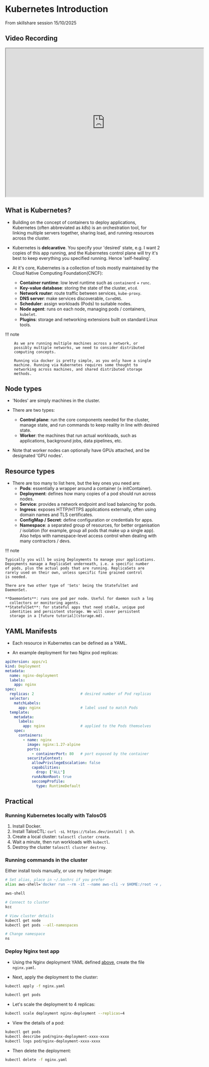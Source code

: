 # Kubernetes Introduction

From skillshare session 15/10/2025

## Video Recording

<iframe
  src="https://drive.google.com/file/d/1sIHFzOcloF5CE0LIFsi-fSRKwXQcq9Gx/preview"
  width="640"
  height="480"
  allow="autoplay"
></iframe>

## What is Kubernetes?

- Building on the concept of containers to deploy applications,
  Kubernetes (often abbreviated as *k8s*) is an orchestration tool,
  for linking multiple servers together, sharing load, and running
  resources across the cluster.

- Kubernetes is **delcarative**. You specify your 'desired'
  state, e.g. I want 2 copies of this app running, and
  the Kubernetes control plane will try it's best to keep
  everything you specified running. Hence 'self-healing'.

- At it's core, Kubernetes is a collection of tools mostly maintained
  by the Cloud Native Computing Foundation(CNCF):
  - **Container runtime**: low level runtime such as `containerd` + `runc`.
  - **Key-value database**: storing the state of the cluster, `etcd`.
  - **Network router**: route traffic between services, `kube-proxy`.
  - **DNS server**: make services discoverable, `CoreDNS`.
  - **Scheduler**: assign workloads (Pods) to suitable nodes.
  - **Node agent**: runs on each node, managing pods / containers, `kubelet`.
  - **Plugins**: storage and networking extensions built on standard
    Linux tools.

!!! note

        As we are running multiple machines across a network, or
        possibly multiple networks, we need to consider distributed
        computing concepts.

        Running via docker is pretty simple, as you only have a single
        machine. Running via Kubernetes requires some thought to
        networking across machines, and shared distributed storage
        methods.

## Node types

- 'Nodes' are simply machines in the cluster.

- There are two types:
  - **Control plane**: run the core components needed for the cluster,
    manage state, and run commands to keep reality in line with
    desired state.
  - **Worker**: the machines that run actual workloads, such as
    applications, background jobs, data pipelines, etc.

- Note that worker nodes can optionally have GPUs attached, and be
  designated 'GPU nodes'.

## Resource types

- There are too many to list here, but the key ones you need are:
  - **Pods**: essentially a wrapper around a container (± initContainer).
  - **Deployment**: defines how many copies of a pod should run across nodes.
  - **Service**: provides a network endpoint and load balancing for pods.
  - **Ingress**: exposes HTTP/HTTPS applications externally, often using
    domain names and TLS certificates.
  - **ConfigMap / Secret**: define configuration or credentials for apps.
  - **Namespace**: a separated group of resources, for better organisation /
    isolation (for example, group all pods that make up a single app). Also
    helps with namespace-level access control when dealing with many
    contractors / devs.

!!! note

    Typically you will be using Deployments to manage your applications.
    Depoyments manage a ReplicaSet underneath, i.e. a specific number
    of pods, plus the actual pods that are running. ReplicaSets are
    rarely used on their own, unless specific fine grained control
    is needed.

    There are two other type of 'Sets' being the StatefulSet and DaemonSet.

    **DaemonSets**: runs one pod per node. Useful for daemon such a log
      collectors or monitoring agents.
    **StatefulSet**: for stateful apps that need stable, unique pod
      identities and persistent storage. We will cover persistent
      storage in a [future tutorial](storage.md).

## YAML Manifests

- Each resource in Kubernetes can be defined as a YAML.

- An example deployment for two Nginx pod replicas:

```yaml
apiVersion: apps/v1
kind: Deployment
metadata:
  name: nginx-deployment
  labels:
    app: nginx
spec:
  replicas: 2                     # desired number of Pod replicas
  selector:
    matchLabels:
      app: nginx                  # label used to match Pods
  template:
    metadata:
      labels:
        app: nginx                # applied to the Pods themselves
    spec:
      containers:
        - name: nginx
          image: nginx:1.27-alpine
          ports:
            - containerPort: 80   # port exposed by the container
          securityContext:
            allowPrivilegeEscalation: false
            capabilities:
              drop: ["ALL"]
            runAsNonRoot: true
            seccompProfile:
              type: RuntimeDefault
```

## Practical

### Running Kubernetes locally with TalosOS

1. Install Docker.
2. Install TalosCTL: `curl -sL https://talos.dev/install | sh`.
3. Create a local cluster: `talosctl cluster create`.
4. Wait a minute, then run workloads with `kubectl`.
5. Destroy the cluster `talosctl cluster destroy`.

### Running commands in the cluster

Either install tools manually, or use my helper image:

```bash
# Set alias, place in ~/.bashrc if you prefer
alias aws-shell='docker run --rm -it --name aws-cli -v $HOME:/root -v /var/run/docker.sock:/var/run/docker.sock --workdir /root --network host ghcr.io/spwoodcock/awscli-kubectl:latest'

aws-shell

# Connect to cluster
kcc

# View cluster details
kubectl get node
kubectl get pods --all-namespaces

# Change namespace
ns
```

### Deploy Nginx test app

- Using the Nginx deployment YAML defined [above](#yaml-manifests),
  create the file `nginx.yaml`.

- Next, apply the deployment to the cluster:

```bash
kubectl apply -f nginx.yaml

kubectl get pods
```

- Let's scale the deployment to 4 replicas:

```bash
kubectl scale deployment nginx-deployment --replicas=4
```

- View the details of a pod:

```bash
kubectl get pods
kubectl describe pod/nginx-deployment-xxxx-xxxx
kubectl logs pod/nginx-deployment-xxxx-xxxx
```

- Then delete the deployment:

```bash
kubectl delete -f nginx.yaml
```
